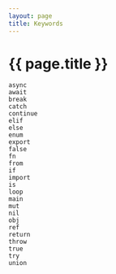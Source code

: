 ```yaml
---
layout: page
title: Keywords
---
```


# {{ page.title }}
```
async
await
break
catch
continue
elif
else
enum
export
false
fn
from
if
import
is
loop
main
mut
nil
obj
ref
return
throw
true
try
union
```
